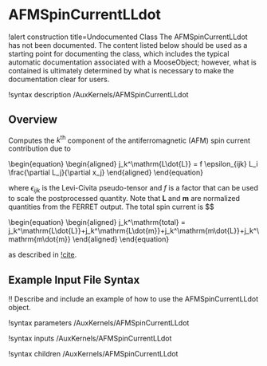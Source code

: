 # AFMSpinCurrentLLdot

!alert construction title=Undocumented Class
The AFMSpinCurrentLLdot has not been documented. The content listed below should be used as a starting point for
documenting the class, which includes the typical automatic documentation associated with a
MooseObject; however, what is contained is ultimately determined by what is necessary to make the
documentation clear for users.

!syntax description /AuxKernels/AFMSpinCurrentLLdot

## Overview

Computes the $k^\mathrm{th}$ component of the antiferromagnetic (AFM) spin current contribution due to

\begin{equation}
  \begin{aligned}
    j_k^\mathrm{L\dot{L}} = f \epsilon_{ijk} L_i \frac{\partial L_j}{\partial x_j}
  \end{aligned}
\end{equation}

where $\epsilon_{ijk}$ is the Levi-Civita pseudo-tensor and $f$ is a factor that can be used to scale the postprocessed quantity. Note that $\mathbf{L}$ and $\mathbf{m}$ are normalized quantities from the FERRET output. The total spin current is $$

\begin{equation}
  \begin{aligned}
    j_k^\mathrm{total} = j_k^\mathrm{L\dot{L}}+j_k^\mathrm{L\dot{m}}+j_k^\mathrm{m\dot{L}}+j_k^\mathrm{m\dot{m}}
  \end{aligned}
\end{equation}

as described in [!cite](Cheng2014).

## Example Input File Syntax

!! Describe and include an example of how to use the AFMSpinCurrentLLdot object.

!syntax parameters /AuxKernels/AFMSpinCurrentLLdot

!syntax inputs /AuxKernels/AFMSpinCurrentLLdot

!syntax children /AuxKernels/AFMSpinCurrentLLdot
